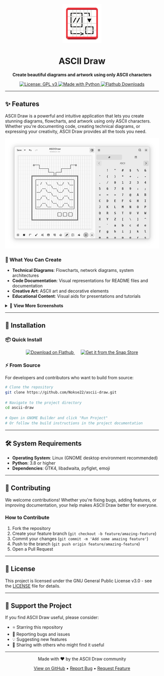 <div align="center">
  <img height="128" src="data/icons/hicolor/scalable/apps/io.github.nokse22.asciidraw.svg" alt="ASCII Draw Logo"/>
  
  # ASCII Draw
  
  <p align="center">
    <strong>Create beautiful diagrams and artwork using only ASCII characters</strong>
  </p>
  
  <p align="center">
    <a href="https://www.gnu.org/licenses/gpl-3.0">
      <img src="https://img.shields.io/badge/License-GPLv3-blue.svg" alt="License: GPL v3"/>
    </a>
    <a href="https://www.python.org/">
      <img src="https://img.shields.io/badge/Made%20with-Python-ff7b3f.svg" alt="Made with Python"/>
    </a>
    <a href="https://flathub.org/apps/details/io.github.nokse22.asciidraw">
      <img src="https://img.shields.io/badge/dynamic/json?color=brightgreen&label=Flathub%20Downloads&query=%24.installs_total&url=https%3A%2F%2Fflathub.org%2Fapi%2Fv2%2Fstats%2Fio.github.nokse22.asciidraw" alt="Flathub Downloads"/>
    </a>
  </p>
</div>

---

## ✨ Features

ASCII Draw is a powerful and intuitive application that lets you create stunning diagrams, flowcharts, and artwork using only ASCII characters. Whether you're documenting code, creating technical diagrams, or expressing your creativity, ASCII Draw provides all the tools you need.

<div align="center">
  <img src="data/resources/screenshot 01.png" width="800" alt="ASCII Draw Main Interface"/>
</div>

### 🎨 What You Can Create

- **Technical Diagrams**: Flowcharts, network diagrams, system architectures
- **Code Documentation**: Visual representations for README files and documentation
- **Creative Art**: ASCII art and decorative elements
- **Educational Content**: Visual aids for presentations and tutorials

<details>
<summary>📸 <strong>View More Screenshots</strong></summary>

<div align="center">
  <img src="data/resources/screenshot 02.png" width="600" alt="Drawing Interface"/>
  <br><em>Intuitive drawing interface with various tools</em><br><br>
  
  <img src="data/resources/screenshot 03.png" width="600" alt="Text Features"/>
  <br><em>Advanced text manipulation and formatting options</em><br><br>
  
  <img src="data/resources/screenshot 04.png" width="600" alt="Character Selection"/>
  <br><em>Wide selection of ASCII characters and symbols</em><br><br>
  
  <img src="data/resources/screenshot 05.png" width="600" alt="Drawing Tools"/>
  <br><em>Various drawing tools for precise artwork creation</em><br><br>
  
  <img src="data/resources/screenshot 06.png" width="600" alt="Save Options"/>
  <br><em>Save as text file or copy to clipboard</em>
</div>

</details>

---

## 🚀 Installation

### 📦 Quick Install

<div align="center">
  <a href='https://flathub.org/apps/io.github.nokse22.asciidraw'>
    <img height='80' alt='Download on Flathub' src='https://dl.flathub.org/assets/badges/flathub-badge-en.png'/>
  </a>
  &nbsp;&nbsp;&nbsp;&nbsp;
  <a href="https://snapcraft.io/ascii-draw">
    <img height='80' alt="Get it from the Snap Store" src="https://snapcraft.io/static/images/badges/en/snap-store-black.svg"/>
  </a>
</div>

### ⚡ From Source

For developers and contributors who want to build from source:

```bash
# Clone the repository
git clone https://github.com/Nokse22/ascii-draw.git

# Navigate to the project directory
cd ascii-draw

# Open in GNOME Builder and click "Run Project"
# Or follow the build instructions in the project documentation
```

---

## 🛠️ System Requirements

- **Operating System**: Linux (GNOME desktop environment recommended)
- **Python**: 3.8 or higher
- **Dependencies**: GTK4, libadwaita, pyfiglet, emoji

---

## 🤝 Contributing

We welcome contributions! Whether you're fixing bugs, adding features, or improving documentation, your help makes ASCII Draw better for everyone.

### How to Contribute

1. Fork the repository
2. Create your feature branch (`git checkout -b feature/amazing-feature`)
3. Commit your changes (`git commit -m 'Add some amazing feature'`)
4. Push to the branch (`git push origin feature/amazing-feature`)
5. Open a Pull Request

---

## 📄 License

This project is licensed under the GNU General Public License v3.0 - see the [LICENSE](LICENSE) file for details.

---

## 🌟 Support the Project

If you find ASCII Draw useful, please consider:

- ⭐ Starring this repository
- 🐛 Reporting bugs and issues
- 💡 Suggesting new features
- 🔄 Sharing with others who might find it useful

---

<div align="center">
  <p>Made with ❤️ by the ASCII Draw community</p>
  <p>
    <a href="https://github.com/Nokse22/ascii-draw">View on GitHub</a> • 
    <a href="https://github.com/Nokse22/ascii-draw/issues">Report Bug</a> • 
    <a href="https://github.com/Nokse22/ascii-draw/issues">Request Feature</a>
  </p>
</div>
